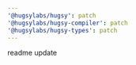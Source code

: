 ```yaml
---
'@hugsylabs/hugsy': patch
'@hugsylabs/hugsy-compiler': patch
'@hugsylabs/hugsy-types': patch
---
```


readme update
